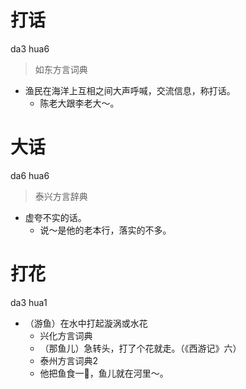 # 打话
da3 hua6
> 如东方言词典
- 渔民在海洋上互相之间大声呼喊，交流信息，称打话。
  - 陈老大跟李老大～。

# 大话
da6 hua6
> 泰兴方言辞典
- 虚夸不实的话。
  - 说～是他的老本行，落实的不多。

# 打花
da3 hua1
+ （游鱼）在水中打起漩涡或水花
  * 兴化方言词典
  - （那鱼儿）急转头，打了个花就走。（《西游记》六）
  * 泰州方言词典2
  - 他把鱼食一𢮎，鱼儿就在河里～。
